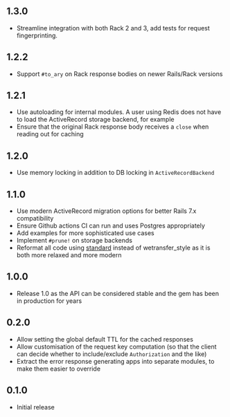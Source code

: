 ## 1.3.0

- Streamline integration with both Rack 2 and 3, add tests for request fingerprinting.

## 1.2.2

- Support `#to_ary` on Rack response bodies on newer Rails/Rack versions

## 1.2.1

- Use autoloading for internal modules. A user using Redis does not have to load the ActiveRecord storage backend, for example
- Ensure that the original Rack response body receives a `close` when reading out for caching

## 1.2.0

- Use memory locking in addition to DB locking in `ActiveRecordBackend`

## 1.1.0

- Use modern ActiveRecord migration options for better Rails 7.x compatibility
- Ensure Github actions CI can run and uses Postgres appropriately
- Add examples for more sophisticated use cases
- Implement `#prune!` on storage backends
- Reformat all code using [standard](https://github.com/standardrb/standard) instead of wetransfer_style as it is both more relaxed and more modern

## 1.0.0

- Release 1.0 as the API can be considered stable and the gem has been in production for years

## 0.2.0

- Allow setting the global default TTL for the cached responses
- Allow customisation of the request key computation (so that the client can decide whether to include/exclude `Authorization` and the like)
- Extract the error response generating apps into separate modules, to make them easier to override

## 0.1.0

- Initial release

